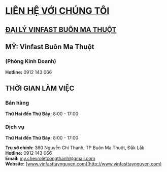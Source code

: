 # [LIÊN HỆ VỚI CHÚNG TÔI](https://vinfasttaynguyen.com/lien-he)
## [ĐẠI LÝ VINFAST BUÔN MA THUỘT](vinfasttaynguyen.com)

## MỸ: Vinfast Buôn Ma Thuột
### (Phòng Kinh Doanh)
**Hotline:** 0912 143 066

## THỜI GIAN LÀM VIỆC
### Bán hàng  
**Thứ Hai đến Thứ Bảy:** 8:00 - 17:00  

### Dịch vụ  
**Thứ Hai đến Thứ Bảy:** 8:00 - 17:00  

**Trụ sở chính:** 360 Nguyễn Chí Thanh, TP Buôn Ma Thuột, Đắk Lắk  
**Hotline:** 0912 143 066  
**Email:** my.chevroletcongthanh@gmail.com  
**Website:** [www.vinfasttaynguyen.com](http://www.vinfasttaynguyen.com)  




